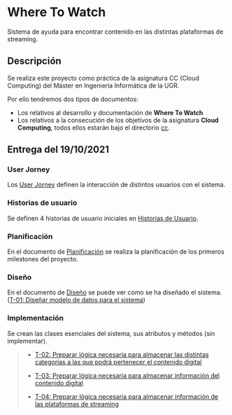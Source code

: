 # Where To Watch

Sistema de ayuda para encontrar contenido en las distintas plataformas de streaming.

## Descripción

Se realiza este proyecto como práctica de la asignatura CC (Cloud Computing) del Máster en Ingeniería Informática de la UGR.

Por ello tendremos dos tipos de documentos:

* Los relativos al desarrollo y documentación de **Where To Watch**
* Los relativos a la consecución de los objetivos de la asignatura **Cloud Computing**, todos ellos estarán bajo el directorio [cc](./cc).

## Entrega del 19/10/2021

### User Jorney

Los [User Jorney](./documentation/user-jorney.md) definen la interacción de distintos usuarios con el sistema.

### Historias de usuario

Se definen 4 historias de usuario iniciales en [Historias de Usuario](./documentation/hu.md).

### Planificación

En el documento de [Planificación](./documentation/planning.md) se realiza la planificación de los primeros milestones del proyecto.

### Diseño

En el documento de [Diseño](./documentation/design.md) se puede ver como se ha diseñado el sistema. ([T-01: Diseñar modelo de datos para el sistema](https://github.com/Josalmer/where-to-watch/issues/9))

### Implementación

Se crean las clases esenciales del sistema, sus atributos y métodos (sin implementar).
>* [T-02: Preparar lógica necesaria para almacenar las distintas categorías a las que podrá pertenecer el contenido digital](https://github.com/Josalmer/where-to-watch/issues/10)
>
>* [T-03: Preparar lógica necesaria para almacenar información del contenido digital](https://github.com/Josalmer/where-to-watch/issues/11)
>
>* [T-04: Preparar lógica necesaria para almacenar información de las plataformas de streaming](https://github.com/Josalmer/where-to-watch/issues/12)

